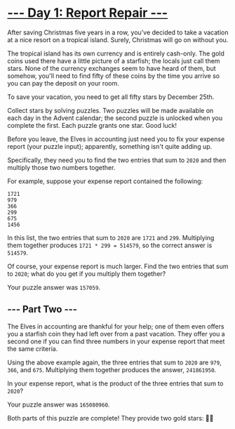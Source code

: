  # [--- Day 1: Report Repair ---](https://adventofcode.com/2020/day/1)

After saving Christmas five years in a row, you've decided to take a vacation at a nice resort on a tropical island. 
Surely, Christmas will go on without you.

The tropical island has its own currency and is entirely cash-only. The gold coins used there have a little 
picture of a starfish; the locals just call them stars. 
None of the currency exchanges seem to have heard of them, but somehow, 
you'll need to find fifty of these coins by the time you arrive so you can pay the deposit on your room.

To save your vacation, you need to get all fifty stars by December 25th.

Collect stars by solving puzzles. Two puzzles will be made available on each day in the Advent calendar; 
the second puzzle is unlocked when you complete the first. Each puzzle grants one star. Good luck!

Before you leave, the Elves in accounting just need you to fix your expense report (your puzzle input); 
apparently, something isn't quite adding up.

Specifically, they need you to find the two entries that sum to `2020` and then multiply those two numbers together.

For example, suppose your expense report contained the following:
```
1721
979
366
299
675
1456
```
In this list, the two entries that sum to `2020` are `1721` and `299`. 
Multiplying them together produces `1721 * 299 = 514579`, so the correct answer
is `514579`.

Of course, your expense report is much larger. Find the two entries that sum to
`2020`; what do you get if you multiply them together?

Your puzzle answer was `157059`.

## --- Part Two ---

The Elves in accounting are thankful for your help; one of them even offers you a starfish coin they had 
left over from a past vacation. They offer you a second one if you can find three numbers in your expense report that 
meet the same criteria.

Using the above example again, the three entries that sum to `2020` are `979`,
`366`, and `675`. Multiplying them together produces the answer, `241861950`.

In your expense report, what is the product of the three entries that sum to
`2020`?

Your puzzle answer was `165080960`.

Both parts of this puzzle are complete! They provide two gold stars: 🌟🌟
